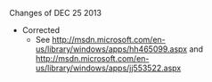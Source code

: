 Changes of DEC 25 2013

* Corrected 
    * See http://msdn.microsoft.com/en-us/library/windows/apps/hh465099.aspx and http://msdn.microsoft.com/en-us/library/windows/apps/jj553522.aspx
